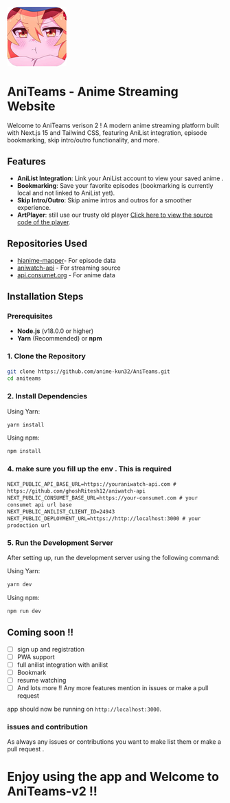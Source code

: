 ![Logo](public/aniteams-logo.png)

# AniTeams - Anime Streaming Website



Welcome to AniTeams verison 2 ! A modern anime streaming platform built with Next.js 15 and Tailwind CSS, featuring AniList integration, episode bookmarking, skip intro/outro functionality, and more.

## Features

- **AniList Integration**: Link your AniList account to view your saved anime .
- **Bookmarking**: Save your favorite episodes (bookmarking is currently local and not linked to AniList yet).
- **Skip Intro/Outro**: Skip anime intros and outros for a smoother experience.
- **ArtPlayer**: still use our trusty old player   [Click here to view the source code of the player](https://github.com/anime-kun32/aniteams-player).
  
## Repositories Used

   - [hianime-mapper](https://github.com/IrfanKhan66/hianime-mapper)- For episode data 
   - [aniwatch-api](https://github.com/ghoshRitesh12/aniwatch-api) - For streaming source 
   - [api.consumet.org](https://github.com/consumet/api.consumet.org) - For anime data 

## Installation Steps

### Prerequisites

- **Node.js** (v18.0.0 or higher)
- **Yarn** (Recommended) or **npm**

### 1. Clone the Repository

```bash
git clone https://github.com/anime-kun32/AniTeams.git
cd aniteams
```

### 2. Install Dependencies

Using Yarn:

```bash
yarn install
```

Using npm:

```bash
npm install
```
### 4. make sure you fill up the env . This is required 
```.env
NEXT_PUBLIC_API_BASE_URL=https://youraniwatch-api.com # https://github.com/ghoshRitesh12/aniwatch-api
NEXT_PUBLIC_CONSUMET_BASE_URL=https://your-consumet.com # your consumet api url base 
NEXT_PUBLIC_ANILIST_CLIENT_ID=24943
NEXT_PUBLIC_DEPLOYMENT_URL=https://http://localhost:3000 # your prodoction url 

```



### 5. Run the Development Server

After setting up, run the development server using the following command:

Using Yarn:

```bash
yarn dev
```

Using npm:

```bash
npm run dev
```
## Coming soon !!
- [ ] sign up and registration
- [ ] PWA support 
- [ ] full anilist integration with anilist
- [ ] Bookmark
- [ ] resume watching
- [ ] And lots more !! Any more features mention in issues or make a pull request 

app should now be running on `http://localhost:3000`.

### issues and contribution 
As always any issues or contributions you want to make list them or make a pull request . 

#  Enjoy using the app and Welcome to AniTeams-v2 !!
